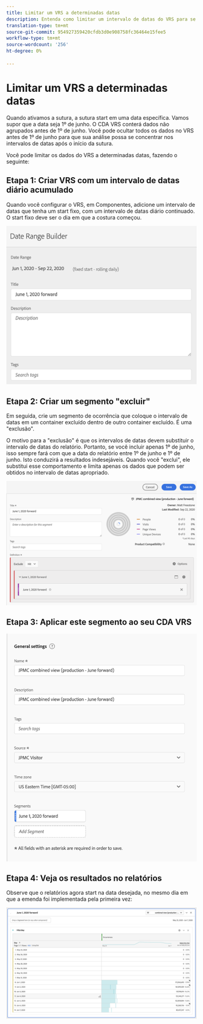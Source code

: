 ```yaml
---
title: Limitar um VRS a determinadas datas
description: Entenda como limitar um intervalo de datas do VRS para se concentrar apenas em dados agrupados.
translation-type: tm+mt
source-git-commit: 954927359420cfdb3d0e908758fc36464e15fee5
workflow-type: tm+mt
source-wordcount: '256'
ht-degree: 0%

---
```



# Limitar um VRS a determinadas datas

Quando ativamos a sutura, a sutura start em uma data específica. Vamos supor que a data seja 1º de junho. O CDA VRS conterá dados não agrupados antes de 1º de junho. Você pode ocultar todos os dados no VRS antes de 1º de junho para que sua análise possa se concentrar nos intervalos de datas após o início da sutura.

Você pode limitar os dados do VRS a determinadas datas, fazendo o seguinte:

## Etapa 1: Criar VRS com um intervalo de datas diário acumulado

Quando você configurar o VRS, em Componentes, adicione um intervalo de datas que tenha um start fixo, com um intervalo de datas diário continuado. O start fixo deve ser o dia em que a costura começou.

![](assets/rolling-daily.png)

## Etapa 2: Criar um segmento &quot;excluir&quot;

Em seguida, crie um segmento de ocorrência que coloque o intervalo de datas em um container excluído dentro de outro container excluído. É uma &quot;exclusão&quot;.

O motivo para a &quot;exclusão&quot; é que os intervalos de datas devem substituir o intervalo de datas do relatório. Portanto, se você incluir apenas 1º de junho, isso sempre fará com que a data do relatório entre 1º de junho e 1º de junho. Isto conduzirá a resultados indesejáveis. Quando você &quot;exclui&quot;, ele substitui esse comportamento e limita apenas os dados que podem ser obtidos no intervalo de datas apropriado.

![](assets/exclude-exclude.png)

## Etapa 3: Aplicar este segmento ao seu CDA VRS

![](assets/apply-segment.png)

## Etapa 4: Veja os resultados no relatórios

Observe que o relatórios agora start na data desejada, no mesmo dia em que a emenda foi implementada pela primeira vez:

![](assets/report-limited-dates.png)